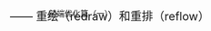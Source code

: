 前端优化篇（一） 
<span style="position: absolute; left: 160px; font-size:20px;">—— 重绘（redraw）和重排（reflow）</span><br />